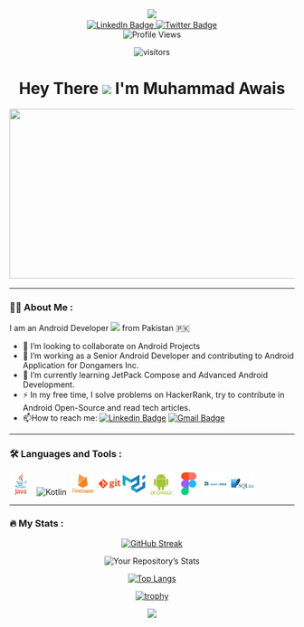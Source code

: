 <div id="header" align="center">
  <img src="https://media.giphy.com/media/u2pmTWUi0MXjyrMaVj/giphy.gif" width="250"/>
</div>
<div id="header" align="center">
  <a href="https://www.linkedin.com/in/mughal963">
    <img src="https://img.shields.io/badge/LinkedIn-blue?style=for-the-badge&logo=linkedin&logoColor=white" alt="LinkedIn Badge"/>
  </a>
   <a href="https://twitter.com/mughal963">
    <img src="https://img.shields.io/badge/Twitter-blue?style=for-the-badge&logo=twitter&logoColor=white" alt="Twitter Badge"/>
  </a>
</div>
  <div align="center">
    <img src="https://komarev.com/ghpvc/?username=mughal963&style=flat-square&color=blue" alt="Profile Views"/>
  
  ![visitors](https://visitor-badge.glitch.me/badge?page_id=mughal963.mughal963&left_color=blue&right_color=green)
  
   <h1>
     Hey There
     <img src="https://media.giphy.com/media/hvRJCLFzcasrR4ia7z/giphy.gif" width="30px"/>
    I'm Muhammad Awais
  </h1>
   </div>
  <div align="center">
  <img src="https://media.giphy.com/media/dWesBcTLavkZuG35MI/giphy.gif" width="600" height="300"/>
</div>

---

### :man_technologist: About Me :
I am an Android Developer <img src="https://media.giphy.com/media/WUlplcMpOCEmTGBtBW/giphy.gif" width="30"> from Pakistan 🇵🇰
- 💞️ I’m looking to collaborate on Android Projects
- :telescope: I’m working as a Senior Android Developer and contributing to Android Application for Dongamers Inc.
- 🌱 I’m currently learning JetPack Compose and Advanced Android Development.
- :zap: In my free time, I solve problems on HackerRank, try to contribute in Android Open-Source and read tech articles.
- :mailbox:How to reach me: [![Linkedin Badge](https://img.shields.io/badge/-mughal963-blue?style=flat&logo=Linkedin&logoColor=white)](https://www.linkedin.com/in/mughal963/) [![Gmail Badge](https://img.shields.io/badge/-mughal963@gmail.com-white?style=flat&logo=Gmail&logoColor=red)](#)

---

### :hammer_and_wrench: Languages and Tools :
<div>
    <img src="https://github.com/devicons/devicon/blob/master/icons/java/java-original-wordmark.svg" title="Java" alt="Java" width="40" height="40"/>&nbsp;
      <img src="https://github.com/mughal963/mughal963/blob/main/kotlin_badge.svg" title="Kotlin" alt="Kotlin" width="40" height="40"/>&nbsp;
  <img src="https://github.com/devicons/devicon/blob/master/icons/firebase/firebase-plain-wordmark.svg" title="Firebase" alt="Firebase" width="40" height="40"/>&nbsp;
  <img src="https://github.com/devicons/devicon/blob/master/icons/git/git-plain-wordmark.svg" title="Git" **alt="Git" width="40" height="40"/>
  <img src="https://github.com/devicons/devicon/blob/master/icons/materialui/materialui-original.svg" title="Material UI" alt="Material UI" width="40" height="40"/>&nbsp;
    <img src="https://github.com/devicons/devicon/blob/master/icons/android/android-plain-wordmark.svg" title="Android" alt="Android" width="40" height="40"/>&nbsp;
      <img src="https://github.com/devicons/devicon/blob/master/icons/figma/figma-original.svg" title="Figma" alt="Figma" width="40" height="40"/>&nbsp;
   <img src="https://github.com/devicons/devicon/blob/master/icons/intellij/intellij-original-wordmark.svg" title="IntelliJ" alt="IntelliJ" width="40" height="40"/>&nbsp;
     <img src="https://github.com/devicons/devicon/blob/master/icons/sqlite/sqlite-original-wordmark.svg" title="SQlite" alt="SQlite" width="40" height="40"/>&nbsp;
  
 <!--     <img src="https://github.com/devicons/devicon/blob/master/icons/github/github-original-wordmark.svg" title="Github" alt="Github" width="40" height="40"/>&nbsp;
--->

  </div>

---

### :fire: My Stats :

<div align="center">
  
[![GitHub Streak](http://github-readme-streak-stats.herokuapp.com?user=mughal963&theme=dark&background=000000)](https://git.io/streak-stats)
  
![Your Repository’s Stats](https://github-readme-stats.vercel.app/api?username=mughal963&show_icons=true)
  
  [![Top Langs](https://github-readme-stats.vercel.app/api/top-langs/?username=mughal963)](https://github.com/mughal963/github-readme-stats)
  
[![trophy](https://github-profile-trophy.vercel.app/?username=mughal963&theme=dracula)](https://github.com/mughal963/github-profile-trophy)
  
  <img src = "https://github-profile-summary-cards.vercel.app/api/cards/profile-details?username=mughal963&theme=vue"/>
  </div>


